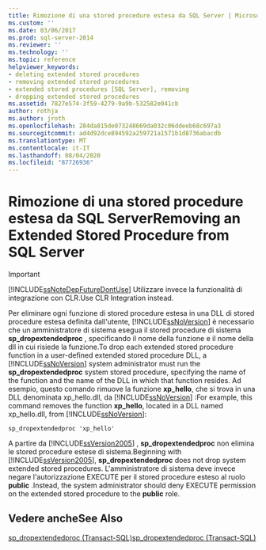 ```yaml
---
title: Rimozione di una stored procedure estesa da SQL Server | Microsoft Docs
ms.custom: ''
ms.date: 03/06/2017
ms.prod: sql-server-2014
ms.reviewer: ''
ms.technology: ''
ms.topic: reference
helpviewer_keywords:
- deleting extended stored procedures
- removing extended stored procedures
- extended stored procedures [SQL Server], removing
- dropping extended stored procedures
ms.assetid: 7827e574-3f59-4279-9a9b-532582e041cb
author: rothja
ms.author: jroth
ms.openlocfilehash: 284da815de073248669da032c06ddeeb68c697a3
ms.sourcegitcommit: ad4d92dce894592a259721a1571b1d8736abacdb
ms.translationtype: MT
ms.contentlocale: it-IT
ms.lasthandoff: 08/04/2020
ms.locfileid: "87726936"
---
```

# <a name="removing-an-extended-stored-procedure-from-sql-server"></a><span data-ttu-id="f65f9-102">Rimozione di una stored procedure estesa da SQL Server</span><span class="sxs-lookup"><span data-stu-id="f65f9-102">Removing an Extended Stored Procedure from SQL Server</span></span>
    
> [!IMPORTANT]  
>  [!INCLUDE[ssNoteDepFutureDontUse](../../includes/ssnotedepfuturedontuse-md.md)] <span data-ttu-id="f65f9-103">Utilizzare invece la funzionalità di integrazione con CLR.</span><span class="sxs-lookup"><span data-stu-id="f65f9-103">Use CLR Integration instead.</span></span>  
  
 <span data-ttu-id="f65f9-104">Per eliminare ogni funzione di stored procedure estesa in una DLL di stored procedure estesa definita dall'utente, [!INCLUDE[ssNoVersion](../../includes/ssnoversion-md.md)] è necessario che un amministratore di sistema esegua il stored procedure di sistema **sp_dropextendedproc** , specificando il nome della funzione e il nome della dll in cui risiede la funzione.</span><span class="sxs-lookup"><span data-stu-id="f65f9-104">To drop each extended stored procedure function in a user-defined extended stored procedure DLL, a [!INCLUDE[ssNoVersion](../../includes/ssnoversion-md.md)] system administrator must run the **sp_dropextendedproc** system stored procedure, specifying the name of the function and the name of the DLL in which that function resides.</span></span> <span data-ttu-id="f65f9-105">Ad esempio, questo comando rimuove la funzione **xp_hello**, che si trova in una DLL denominata xp_hello.dll, da [!INCLUDE[ssNoVersion](../../includes/ssnoversion-md.md)] :</span><span class="sxs-lookup"><span data-stu-id="f65f9-105">For example, this command removes the function **xp_hello**, located in a DLL named xp_hello.dll, from [!INCLUDE[ssNoVersion](../../includes/ssnoversion-md.md)]:</span></span>  
  
```  
sp_dropextendedproc 'xp_hello'  
```  
  
 <span data-ttu-id="f65f9-106">A partire da [!INCLUDE[ssVersion2005](../../includes/ssversion2005-md.md)] , **sp_dropextendedproc** non elimina le stored procedure estese di sistema.</span><span class="sxs-lookup"><span data-stu-id="f65f9-106">Beginning with [!INCLUDE[ssVersion2005](../../includes/ssversion2005-md.md)], **sp_dropextendedproc** does not drop system extended stored procedures.</span></span> <span data-ttu-id="f65f9-107">L'amministratore di sistema deve invece negare l'autorizzazione EXECUTE per il stored procedure esteso al ruolo **public** .</span><span class="sxs-lookup"><span data-stu-id="f65f9-107">Instead, the system administrator should deny EXECUTE permission on the extended stored procedure to the **public** role.</span></span>  
  
## <a name="see-also"></a><span data-ttu-id="f65f9-108">Vedere anche</span><span class="sxs-lookup"><span data-stu-id="f65f9-108">See Also</span></span>  
 [<span data-ttu-id="f65f9-109">sp_dropextendedproc &#40;Transact-SQL&#41;</span><span class="sxs-lookup"><span data-stu-id="f65f9-109">sp_dropextendedproc &#40;Transact-SQL&#41;</span></span>](/sql/relational-databases/system-stored-procedures/sp-dropextendedproc-transact-sql)  
  
  
